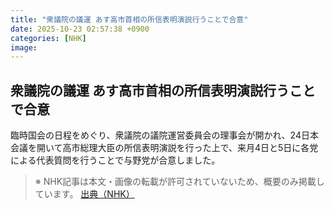 ```yaml
---
title: "衆議院の議運 あす高市首相の所信表明演説行うことで合意"
date: 2025-10-23 02:57:38 +0900
categories: [NHK]
image: 
---
```

## 衆議院の議運 あす高市首相の所信表明演説行うことで合意

臨時国会の日程をめぐり、衆議院の議院運営委員会の理事会が開かれ、24日本会議を開いて高市総理大臣の所信表明演説を行った上で、来月4日と5日に各党による代表質問を行うことで与野党が合意しました。

> ※ NHK記事は本文・画像の転載が許可されていないため、概要のみ掲載しています。
[出典（NHK）](http://www3.nhk.or.jp/news/html/20251023/k10014956831000.html)
